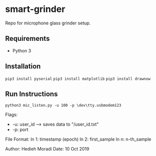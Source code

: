 # smart-grinder
Repo for microphone glass grinder setup. 

## Requirements
* Python 3

## Installation 
`pip3 install pyserial`
`pip3 install matplotlib`
`pip3 install drawnow`

## Run Instructions

`python3 mic_listen.py -u 100 -p \dev\tty.usbmodem123`

Flags: 
* -u: user_id --> saves data to "/user_id.txt"
* -p: port


File Format: 
ln 1: timestamp (epoch)
ln 2: first_sample
ln n: n-th_sample


Author: Hedieh Moradi
Date: 10 Oct 2019
